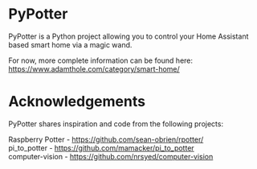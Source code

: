 # PyPotter

PyPotter is a Python project allowing you to control your Home Assistant based smart home via a magic wand.

For now, more complete information can be found here: https://www.adamthole.com/category/smart-home/

# Acknowledgements
PyPotter shares inspiration and code from the following projects:  

Raspberry Potter - https://github.com/sean-obrien/rpotter/  
pi_to_potter - https://github.com/mamacker/pi_to_potter  
computer-vision - https://github.com/nrsyed/computer-vision  
